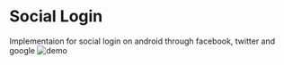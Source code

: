 # Social Login
Implementaion for social login on android through facebook, twitter and google
![demo](https://i.imgsafe.org/bf/bff420caef.png)
